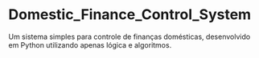 # Domestic_Finance_Control_System
Um sistema simples para controle de finanças domésticas, desenvolvido em Python utilizando apenas lógica e algoritmos.

